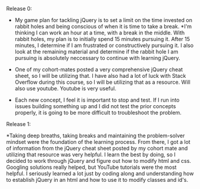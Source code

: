 Release 0:

* My game plan for tackling jQuery is to set a limit on the time invested on rabbit holes and being conscious of when it is time to take a break. 
	*I'm thinking I can work an hour at a time, with a break in the middle. With rabbit holes, my plan is to initially spend 15 minutes pursuing it. After 15 minutes, I determine if I am frustrated or constructively pursuing it. I also look at the remaining material and determine if the rabbit hole I am pursuing is absolutely neccessary to continue with learning jQuery. 
* One of my cohort-mates posted a very comprehensive jQuery cheat sheet, so I will be utilizing that. I have also had a lot of luck with Stack Overflow during this course, so I will be utilizing that as a resource. Will also use youtube. Youtube is very useful. 

* Each new concept, I feel it is important to stop and test. If I run into issues building something up and I did not test the prior concepts properly, it is going to be more difficult to troubleshoot the problem. 

Release 1: 

*Taking deep breaths, taking breaks and maintaining the problem-solver mindset were the foundation of the learning process. From there, I got a lot of information from the jQuery cheat sheet posted by my cohort mate and utilizing that resource was very helpful. I learn the best by doing, so I decided to work through jQuery and figure out how to modify html and css. Googling solutions really helped, but YouTube tutorials were the most helpful. I seriously learned a lot just by coding along and understanding how to establish jQuery in an html and how to use it to modify classes and id's. 
